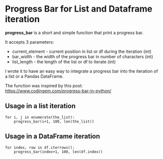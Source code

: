 # Progress Bar for List and Dataframe iteration

**progress_bar** is a short and simple function that print a progress bar.

It accepts 3 parameters:

- current_element - current position in list or df during the iteration (int)
- bar_width - the width of the progress bar in number of characters (int)
- list_length - the length of the list or df to iterate (int)

I wrote it to have an easy way to integrate a progress bar into the iteration of a list or a Pandas DataFrame.

The function was inspired by this post: https://www.codingem.com/progress-bar-in-python/

## Usage in a list iteration

```
for i, j in enumerate(the_list):
    progress_bar(i+1, 100, len(the_list))
```
## Usage in a DataFrame iteration

```
for index, row in df.iterrows():
    progress_bar(index+1, 100, len(df.index))